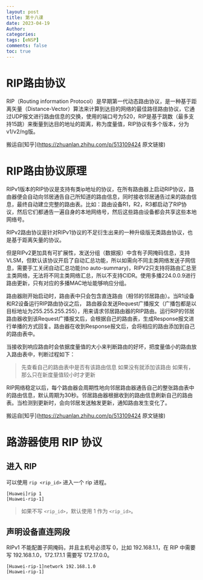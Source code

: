 ```yaml
---
layout: post
title: 第十八课
date: 2023-04-19
Author: 
categories: 
tags: [eNSP]
comments: false
toc: true
---
```


# RIP路由协议

RIP（Routing information Protocol）是早期第一代动态路由协议，是一种基于距离矢量（Distance-Vector）算法来计算到达目的网络的最佳路径路由协议，它通过UDP报文进行路由信息的交换，使用的端口号为520，RIP是基于跳数（最多支持15跳）来衡量到达目的地址的距离，称为度量值，RIP协议有多个版本，分为v1/v2/ng版。

搬运自[知乎](https://zhuanlan.zhihu.com/p/513109424 原文链接)

# RIP路由协议原理

RIPv1版本的RIP协议是支持有类ip地址的协议，在所有路由器上启动RIP协议，路由器便会自动向邻居通告自己所知道的路由信息，同时接收邻居通告过来的路由信息，最终自动建立完整的路由表。比如：路由设备R1，R2，R3都启动了RIP协议，然后它们都通告一遍自身的本地网络号，然后这些路由设备都会共享这些本地网络号。

RIPv2路由协议是针对RIPv1协议的不足衍生出来的一种升级版无类路由协议，也是基于距离矢量的协议。

但是RIPv2更加具有可扩展性，发送分组（数据报）中含有子网掩码信息，支持VLSM，但默认该协议开启了自动汇总功能，所以如需向不同主类网络发送子网信息，需要手工关闭自动汇总功能(no auto-summary)，RIPV2只支持将路由汇总至主类网络，无法将不同主类网络汇总，所以不支持CIDR。使用多播224.0.0.9进行路由更新，只有对应的多播MAC地址能够响应分组。

路由器刚开始启动时，路由表中只会包含直连路由（相邻的邻居路由）。当R1设备和R2设备运行RIP路由协议之后， 路由器会发送Request广播报文（广播包都是以目标地址为255.255.255.255），用来请求邻居路由器的RIP路由。运行RIP的邻居路由器收到该Request广播报文后，会根据自己的路由表，生成Response报文进行单播的方式回复。路由器在收到Response报文后，会将相应的路由添加到自己的路由表中。

当接收到响应路由时会依据度量值的大小来判断路由的好坏，把度量值小的路由放入路由表中，判断过程如下：

> 先查看自己的路由表中是否有该路由信息
> 如果没有就添加该路由
> 如果有，那么只在新度量值较小时才更新

RIP网络稳定以后，每个路由器会周期性地向邻居路由器通告自己的整张路由表中的路由信息，默认周期为30秒。邻居路由器根据收到的路由信息刷新自己的路由表。当检测到更新时，会向邻居发送触发更新，通知路由发生变化了。

搬运自[知乎](https://zhuanlan.zhihu.com/p/513109424 原文链接)

# 路游器使用 RIP 协议

## 进入 RIP

可以使用 `rip <rip_id>` 进入一个 rip 进程。

```shell
[Huawei]rip 1
[Huawei-rip-1]
```

> 如果不写 `<rip_id>`，默认使用 1 作为 `<rip_id>`。

## 声明设备直连网段

RIPv1 不能配置子网掩码，并且主机号必须写 0，比如 192.168.1.1，在 RIP 中需要写 192.168.1.0，172.17.1.1 需要写 172.17.0.0。

```shell
[Huawei-rip-1]network 192.168.1.0
[Huawei-rip-1]
```
